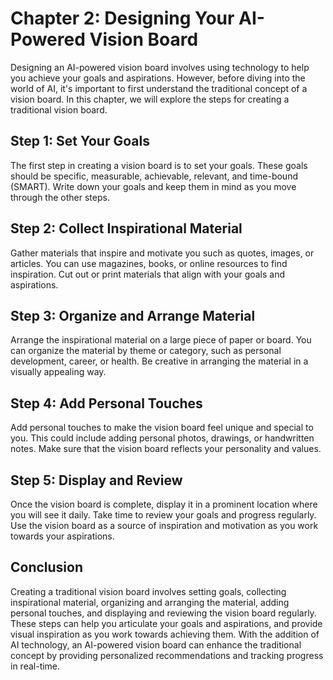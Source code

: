 Chapter 2: Designing Your AI-Powered Vision Board
=================================================

Designing an AI-powered vision board involves using technology to help you achieve your goals and aspirations. However, before diving into the world of AI, it's important to first understand the traditional concept of a vision board. In this chapter, we will explore the steps for creating a traditional vision board.

Step 1: Set Your Goals
----------------------

The first step in creating a vision board is to set your goals. These goals should be specific, measurable, achievable, relevant, and time-bound (SMART). Write down your goals and keep them in mind as you move through the other steps.

Step 2: Collect Inspirational Material
--------------------------------------

Gather materials that inspire and motivate you such as quotes, images, or articles. You can use magazines, books, or online resources to find inspiration. Cut out or print materials that align with your goals and aspirations.

Step 3: Organize and Arrange Material
-------------------------------------

Arrange the inspirational material on a large piece of paper or board. You can organize the material by theme or category, such as personal development, career, or health. Be creative in arranging the material in a visually appealing way.

Step 4: Add Personal Touches
----------------------------

Add personal touches to make the vision board feel unique and special to you. This could include adding personal photos, drawings, or handwritten notes. Make sure that the vision board reflects your personality and values.

Step 5: Display and Review
--------------------------

Once the vision board is complete, display it in a prominent location where you will see it daily. Take time to review your goals and progress regularly. Use the vision board as a source of inspiration and motivation as you work towards your aspirations.

Conclusion
----------

Creating a traditional vision board involves setting goals, collecting inspirational material, organizing and arranging the material, adding personal touches, and displaying and reviewing the vision board regularly. These steps can help you articulate your goals and aspirations, and provide visual inspiration as you work towards achieving them. With the addition of AI technology, an AI-powered vision board can enhance the traditional concept by providing personalized recommendations and tracking progress in real-time.
